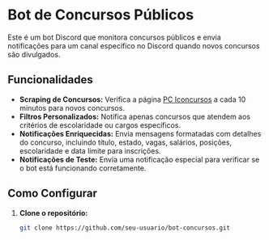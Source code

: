 # Bot de Concursos Públicos

Este é um bot Discord que monitora concursos públicos e envia notificações para um canal específico no Discord quando novos concursos são divulgados.

## Funcionalidades

- **Scraping de Concursos:** Verifica a página [PC Iconcursos](https://www.pciconcursos.com.br/concursos/sul/) a cada 10 minutos para novos concursos.
- **Filtros Personalizados:** Notifica apenas concursos que atendem aos critérios de escolaridade ou cargos específicos.
- **Notificações Enriquecidas:** Envia mensagens formatadas com detalhes do concurso, incluindo título, estado, vagas, salários, posições, escolaridade e data limite para inscrições.
- **Notificações de Teste:** Envia uma notificação especial para verificar se o bot está funcionando corretamente.

## Como Configurar

1. **Clone o repositório:**

   ```bash
   git clone https://github.com/seu-usuario/bot-concursos.git
